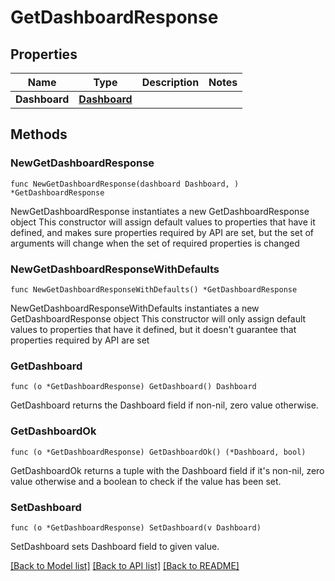 # GetDashboardResponse

## Properties

Name | Type | Description | Notes
------------ | ------------- | ------------- | -------------
**Dashboard** | [**Dashboard**](Dashboard.md) |  | 

## Methods

### NewGetDashboardResponse

`func NewGetDashboardResponse(dashboard Dashboard, ) *GetDashboardResponse`

NewGetDashboardResponse instantiates a new GetDashboardResponse object
This constructor will assign default values to properties that have it defined,
and makes sure properties required by API are set, but the set of arguments
will change when the set of required properties is changed

### NewGetDashboardResponseWithDefaults

`func NewGetDashboardResponseWithDefaults() *GetDashboardResponse`

NewGetDashboardResponseWithDefaults instantiates a new GetDashboardResponse object
This constructor will only assign default values to properties that have it defined,
but it doesn't guarantee that properties required by API are set

### GetDashboard

`func (o *GetDashboardResponse) GetDashboard() Dashboard`

GetDashboard returns the Dashboard field if non-nil, zero value otherwise.

### GetDashboardOk

`func (o *GetDashboardResponse) GetDashboardOk() (*Dashboard, bool)`

GetDashboardOk returns a tuple with the Dashboard field if it's non-nil, zero value otherwise
and a boolean to check if the value has been set.

### SetDashboard

`func (o *GetDashboardResponse) SetDashboard(v Dashboard)`

SetDashboard sets Dashboard field to given value.



[[Back to Model list]](../README.md#documentation-for-models) [[Back to API list]](../README.md#documentation-for-api-endpoints) [[Back to README]](../README.md)


